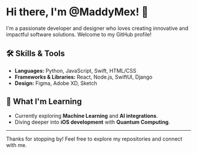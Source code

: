 # Hi there, I'm @MaddyMex! 👋

I'm a passionate developer and designer who loves creating innovative and impactful software solutions. Welcome to my GitHub profile!

## 🛠 Skills & Tools
- **Languages:** Python, JavaScript, Swift, HTML/CSS
- **Frameworks & Libraries:** React, Node.js, SwiftUI, Django
- **Design:** Figma, Adobe XD, Sketch

## 🌱 What I'm Learning
- Currently exploring **Machine Learning** and **AI integrations**.
- Diving deeper into **iOS development** with **Quantum Computing**.
---
Thanks for stopping by! Feel free to explore my repositories and connect with me.
